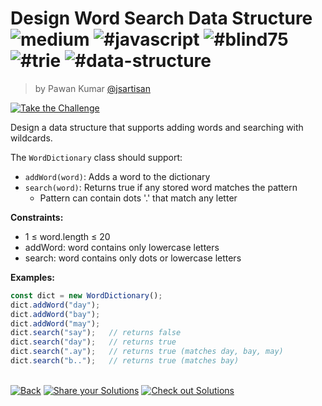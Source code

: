 <!--info-header-start--><h1>Design Word Search Data Structure <img src="https://img.shields.io/badge/-medium-d9901a" alt="medium"/> <img src="https://img.shields.io/badge/-%23javascript-999" alt="#javascript"/> <img src="https://img.shields.io/badge/-%23blind75-999" alt="#blind75"/> <img src="https://img.shields.io/badge/-%23trie-999" alt="#trie"/> <img src="https://img.shields.io/badge/-%23data--structure-999" alt="#data-structure"/></h1><blockquote><p>by Pawan Kumar <a href="https://github.com/jsartisan" target="_blank">@jsartisan</a></p></blockquote><p><a href="https://frontend-challenges.com/challenges/265-design-word-search-data-structure" target="_blank"><img src="https://img.shields.io/badge/-Take%20the%20Challenge-0d99ff?logo=javascript&logoColor=white" alt="Take the Challenge"/></a> </p><!--info-header-end-->

Design a data structure that supports adding words and searching with wildcards.

The `WordDictionary` class should support:
- `addWord(word)`: Adds a word to the dictionary
- `search(word)`: Returns true if any stored word matches the pattern
  - Pattern can contain dots '.' that match any letter

**Constraints:**
- 1 ≤ word.length ≤ 20
- addWord: word contains only lowercase letters
- search: word contains only dots or lowercase letters

**Examples:**
```typescript
const dict = new WordDictionary();
dict.addWord("day");
dict.addWord("bay");
dict.addWord("may");
dict.search("say");   // returns false
dict.search("day");   // returns true
dict.search(".ay");   // returns true (matches day, bay, may)
dict.search("b..");   // returns true (matches bay)
```


<!--info-footer-start--><br><a href="../../README.md" target="_blank"><img src="https://img.shields.io/badge/-Back-grey" alt="Back"/></a> <a href="https://github.com/jsartisan/frontend-challenges/issues/new?template=answer.md&labels=answer,265,undefined&title=265%20-%20Design%20Word%20Search%20Data%20Structure%20-%20undefined&body=" target="_blank"><img src="https://img.shields.io/badge/-Share%20your%20Solutions-teal" alt="Share your Solutions"/></a> <a href="https://github.com/jsartisan/frontend-challenges/issues?q=label%3A265+label%3Aanswer+sort%3Areactions-%2B1-desc" target="_blank"><img src="https://img.shields.io/badge/-Check%20out%20Solutions-de5a77?logo=awesome-lists&logoColor=white" alt="Check out Solutions"/></a> <!--info-footer-end-->